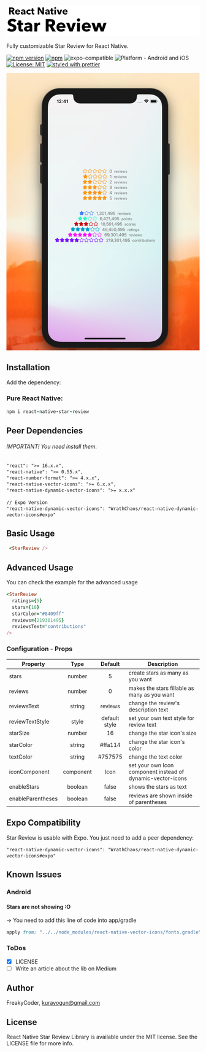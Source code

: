 <img alt="React Native Star Review" src="https://github.com/WrathChaos/react-native-star-review/blob/master/assets/logo.png" width="1050"/>

Fully customizable Star Review for React Native.

[![npm version](https://img.shields.io/npm/v/react-native-star-review.svg)](https://www.npmjs.com/package/react-native-star-review)
[![npm](https://img.shields.io/npm/dt/react-native-star-review.svg)](https://www.npmjs.com/package/react-native-star-review)
![expo-compatible](https://img.shields.io/badge/Expo-compatible-9cf.svg)
![Platform - Android and iOS](https://img.shields.io/badge/platform-Android%20%7C%20iOS-blue.svg)
[![License: MIT](https://img.shields.io/badge/License-MIT-green.svg)](https://opensource.org/licenses/MIT)
[![styled with prettier](https://img.shields.io/badge/styled_with-prettier-ff69b4.svg)](https://github.com/prettier/prettier)

<p align="center">
<img alt="React Native Star Review" src="https://github.com/WrathChaos/react-native-star-review/blob/master/assets/Screenshots/example.png" />
</p>

## Installation

Add the dependency:

### Pure React Native:

```ruby
npm i react-native-star-review
```

## Peer Dependencies

###### IMPORTANT! You need install them.

```
"react": ">= 16.x.x",
"react-native": ">= 0.55.x",
"react-number-format": ">= 4.x.x",
"react-native-vector-icons": ">= 6.x.x",
"react-native-dynamic-vector-icons": ">= x.x.x"

// Expo Version
"react-native-dynamic-vector-icons": "WrathChaos/react-native-dynamic-vector-icons#expo"
```

## Basic Usage

```ruby
 <StarReview />
```

## Advanced Usage

You can check the example for the advanced usage

```ruby
<StarReview
  ratings={5}
  stars={10}
  starColor="#8409ff"
  reviews={219301495}
  reviewsText="contributions"
/>
```

### Configuration - Props

| Property          |   Type    |    Default    | Description                                                 |
| ----------------- | :-------: | :-----------: | ----------------------------------------------------------- |
| stars             |  number   |       5       | create stars as many as you want                            |
| reviews           |  number   |       0       | makes the stars fillable as many as you want                |
| reviewsText       |  string   |    reviews    | change the review's description text                        |
| reviewTextStyle   |   style   | default style | set your own text style for review text                     |
| starSize          |  number   |      16       | change the star icon's size                                 |
| starColor         |  string   |    #ffa114    | change the star icon's color                                |
| textColor         |  string   |    #757575    | change the text color                                       |
| iconComponent     | component |     Icon      | set your own Icon component instead of dynamic-vector-icons |
| enableStars       |  boolean  |     false     | shows the stars as text                                     |
| enableParentheses |  boolean  |     false     | reviews are shown inside of parentheses                     |

## Expo Compatibility

Star Review is usable with Expo. You just need to add a peer dependency:

```
"react-native-dynamic-vector-icons": "WrathChaos/react-native-dynamic-vector-icons#expo"
```

## Known Issues

### Android

#### Stars are not showing :O

-> You need to add this line of code into app/gradle

```ruby
apply from: "../../node_modules/react-native-vector-icons/fonts.gradle"
```

### ToDos

- [x] LICENSE
- [ ] Write an article about the lib on Medium

## Author

FreakyCoder, kurayogun@gmail.com

## License

React Native Star Review Library is available under the MIT license. See the LICENSE file for more info.
